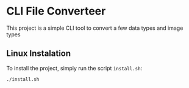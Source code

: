 # CLI File Converteer
This project is a simple CLI tool to convert a few data types and image types

## Linux Instalation

To install the project, simply run the script `install.sh`:

```sh
./install.sh
